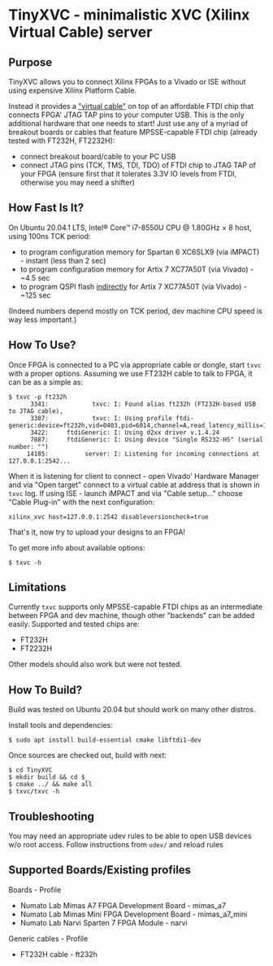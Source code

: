 
# TinyXVC - minimalistic XVC (Xilinx Virtual Cable) server

## Purpose

TinyXVC allows you to connect Xilinx FPGAs to a Vivado or ISE without using
expensive Xilinx Platform Cable.

Instead it provides a ["virtual cable"](https://github.com/Xilinx/XilinxVirtualCable/blob/master/README.md)
on top of an affordable FTDI chip that connects FPGA' JTAG TAP pins to your computer USB. This is the only
additional hardware that one needs to start! Just use any of a myriad of breakout boards or
cables that feature MPSSE-capable FTDI chip (already tested with FT232H, FT2232H):

- connect breakout board/cable to your PC USB
- connect JTAG pins (TCK, TMS, TDI, TDO) of FTDI chip to JTAG TAP of your FPGA (ensure first
        that it tolerates 3.3V IO levels from FTDI, otherwise you may need a shifter)

## How Fast Is It?

On Ubuntu 20.04.1 LTS, Intel® Core™ i7-8550U CPU @ 1.80GHz × 8 host, using 100ns TCK period:

- to program configuration memory for Spartan 6 XC6SLX9 (via iMPACT) - instant (less than 2 sec)
- to program configuration memory for Artix 7 XC77A50T (via Vivado) - ~4.5 sec
- to program QSPI flash [indirectly](https://www.xilinx.com/support/documentation/application_notes/xapp586-spi-flash.pdf) for Artix 7 XC77A50T (via Vivado) - ~125 sec

(Indeed numbers depend mostly on TCK period, dev machine CPU speed is way less important.)

## How To Use?

Once FPGA is connected to a PC via appropriate cable or dongle, start `txvc` with a proper
options. Assuming we use FT232H cable to talk to FPGA, it can be as a simple as:
```
$ txvc -p ft232h
      3341:            txvc: I: Found alias ft232h (FT232H-based USB to JTAG cable),
      3387:            txvc: I: Using profile ftdi-generic:device=ft232h,vid=0403,pid=6014,channel=A,read_latency_millis=1,d4=ignored,d5=ignored,d6=ignored,d7=ignored,
      3422:     ftdiGeneric: I: Using d2xx driver v.1.4.24
      7887:     ftdiGeneric: I: Using device "Single RS232-HS" (serial number: "")
     14185:          server: I: Listening for incoming connections at 127.0.0.1:2542...
```

When it is listening for client to connect - open Vivado' Hardware Manager and via "Open target"
connect to a virtual cable at address that is shown in `txvc` log. If using ISE - launch iMPACT
and via "Cable setup..." choose "Cable Plug-in" with the next configuration:
```
xilinx_xvc host=127.0.0.1:2542 disableversioncheck=true
```
That's it, now try to upload your designs to an FPGA!

To get more info about available options:
```
$ txvc -h
```
## Limitations

Currently `txvc` supports only MPSSE-capable FTDI chips as an intermediate between FPGA and dev
machine, though other "backends" can be added easily.
Supported and tested chips are:

- FT232H
- FT2232H

Other models should also work but were not tested.

## How To Build?

Build was tested on Ubuntu 20.04 but should work on many other distros.

Install tools and dependencies:
```
$ sudo apt install build-essential cmake libftdi1-dev
```
Once sources are checked out, build with next:
```
$ cd TinyXVC
$ mkdir build && cd $_
$ cmake ../ && make all
$ txvc/txvc -h
```

## Troubleshooting

You may need an appropriate udev rules to be able to open USB devices w/o root access. Follow
instructions from `udev/` and reload rules

## Supported Boards/Existing profiles
Boards - Profile

- Numato Lab Mimas A7 FPGA Development Board    - mimas_a7
- Numato Lab Mimas Mini FPGA Development Board  - mimas_a7_mini
- Numato Lab Narvi Sparten 7 FPGA Module        - narvi

Generic cables - Profile

- FT232H cable                                   - ft232h

